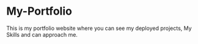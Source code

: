 # My-Portfolio
This is my portfolio website where you can see my deployed projects, My Skills and can approach me.
